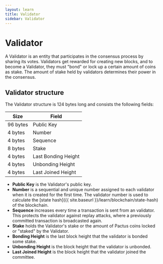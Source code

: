 ```yaml
---
layout: learn
title: Validator
sidebar: Validator
---
```


# Validator

A Validator is an entity that participates in the consensus process by sharing its votes.
Validators get rewarded for creating new blocks, and to become a Validator,
they must "bond" or lock up a certain amount of coins as stake.
The amount of stake held by validators determines their power in the consensus.

## Validator structure

The Validator structure is 124 bytes long and consists the following fields:

| Size     | Field               |
| -------- | ------------------- |
| 96 bytes | Public Key          |
| 4 bytes  | Number              |
| 4 bytes  | Sequence            |
| 8 bytes  | Stake               |
| 4 bytes  | Last Bonding Height |
| 4 bytes  | Unbonding Height    |
| 4 bytes  | Last Joined Height  |

- **Public Key** is the Validator's public key.
- **Number** is a sequential and unique number assigned to each validator when it is created for the first time.
  The validator number is used to calculate the [state hash]({{ site.baseurl }}/learn/blockchain/state-hash) of the blockchain.
- **Sequence** increases every time a transaction is sent from an validator. This protects the validator against replay attacks,
  where a previously committed transaction is broadcasted again.
- **Stake** holds the Validator's stake or the amount of Pactus coins locked or "staked" by the Validator.
- **Bonding Height** is the last block height that the validator is bonded some stake.
- **Unbonding Height** is the block height that the validator is unbonded.
- **Last Joined Height** is the block height that the validator joined the committee.

